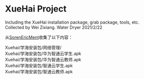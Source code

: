 # XueHai Project
Including the XueHai installation package, grab package, tools, etc. Collected by Wei Zixiang.
Water Dryer 2021/2/22




从[SorenEricMent](https://github.com/SorenEricMent)收集了以下内容：

Xuehai/学海安装包/网络管理/  
Xuehai/学海安装包/华为智通云学生.apk  
Xuehai/学海安装包/华为智通云教师.apk  
Xuehai/学海安装包/智通云学生.apk  
Xuehai/学海安装包/智通云教师.apk  

